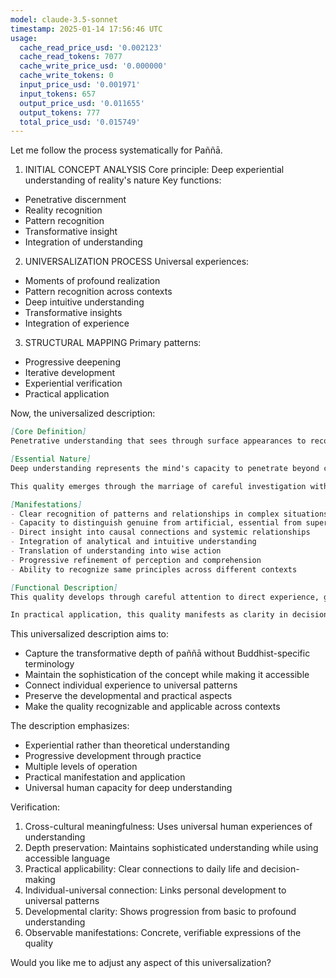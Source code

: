 ```yaml
---
model: claude-3.5-sonnet
timestamp: 2025-01-14 17:56:46 UTC
usage:
  cache_read_price_usd: '0.002123'
  cache_read_tokens: 7077
  cache_write_price_usd: '0.000000'
  cache_write_tokens: 0
  input_price_usd: '0.001971'
  input_tokens: 657
  output_price_usd: '0.011655'
  output_tokens: 777
  total_price_usd: '0.015749'
---
```


Let me follow the process systematically for Paññā.

1. INITIAL CONCEPT ANALYSIS
Core principle: Deep experiential understanding of reality's nature
Key functions:
- Penetrative discernment
- Reality recognition
- Pattern recognition
- Transformative insight
- Integration of understanding

2. UNIVERSALIZATION PROCESS
Universal experiences:
- Moments of profound realization
- Pattern recognition across contexts
- Deep intuitive understanding
- Transformative insights
- Integration of experience

3. STRUCTURAL MAPPING
Primary patterns:
- Progressive deepening
- Iterative development
- Experiential verification
- Practical application

Now, the universalized description:

```markdown
[Core Definition]
Penetrative understanding that sees through surface appearances to recognize deeper patterns of reality, combining analytical clarity with intuitive depth to transform how we experience and engage with life. This quality develops through direct investigation of experience, leading to increasingly subtle recognition of fundamental patterns and principles.

[Essential Nature]
Deep understanding represents the mind's capacity to penetrate beyond conceptual knowledge to direct recognition of how things actually are. It combines sharp discernment with profound comprehension, operating at multiple levels simultaneously: careful observation of details, recognition of patterns and relationships, and intuitive grasp of fundamental principles.

This quality emerges through the marriage of careful investigation with open receptivity, developing through stages from intellectual comprehension to direct experiential understanding to transformative realization. It brings clarity to complexity while revealing the simple patterns underlying apparent chaos.

[Manifestations]
- Clear recognition of patterns and relationships in complex situations
- Capacity to distinguish genuine from artificial, essential from superficial
- Direct insight into causal connections and systemic relationships
- Integration of analytical and intuitive understanding
- Translation of understanding into wise action
- Progressive refinement of perception and comprehension
- Ability to recognize same principles across different contexts

[Functional Description]
This quality develops through careful attention to direct experience, gradually refining our capacity to see clearly and understand deeply. It begins with careful observation and analysis but matures into direct recognition that operates prior to conceptual thought. As understanding deepens, it naturally integrates multiple perspectives and levels of comprehension, seeing both details and wholeness simultaneously.

In practical application, this quality manifests as clarity in decision-making, wisdom in relationships, and skillful navigation of complex situations. It enables one to recognize underlying patterns in seemingly different situations, understand systemic relationships, and respond appropriately to changing circumstances. This understanding naturally expresses itself in more effective action and greater harmony with reality's fundamental nature.
```

This universalized description aims to:
- Capture the transformative depth of paññā without Buddhist-specific terminology
- Maintain the sophistication of the concept while making it accessible
- Connect individual experience to universal patterns
- Preserve the developmental and practical aspects
- Make the quality recognizable and applicable across contexts

The description emphasizes:
- Experiential rather than theoretical understanding
- Progressive development through practice
- Multiple levels of operation
- Practical manifestation and application
- Universal human capacity for deep understanding

Verification:
1. Cross-cultural meaningfulness: Uses universal human experiences of understanding
2. Depth preservation: Maintains sophisticated understanding while using accessible language
3. Practical applicability: Clear connections to daily life and decision-making
4. Individual-universal connection: Links personal development to universal patterns
5. Developmental clarity: Shows progression from basic to profound understanding
6. Observable manifestations: Concrete, verifiable expressions of the quality

Would you like me to adjust any aspect of this universalization?